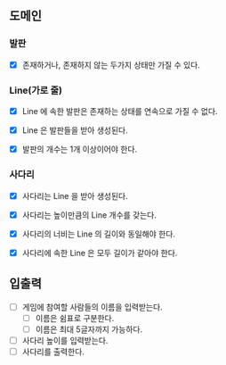 ## 도메인

### 발판
- [x] 존재하거나, 존재하지 않는 두가지 상태만 가질 수 있다.


### Line(가로 줄)
- [x] Line 에 속한 발판은 존재하는 상태를 연속으로 가질 수 없다.
- [X] Line 은 발판들을 받아 생성된다.
- [x] 발판의 개수는 1개 이상이어야 한다.


### 사다리
- [x] 사다리는 Line 을 받아 생성된다.
- [x] 사다리는 높이만큼의 Line 개수를 갖는다.
- [x] 사다리의 너비는 Line 의 길이와 동일해야 한다.
- [x] 사다리에 속한 Line 은 모두 길이가 같아야 한다.


## 입출력
- [ ] 게임에 참여할 사람들의 이름을 입력받는다.
  - [ ] 이름은 쉼표로 구분한다.
  - [ ] 이름은 최대 5글자까지 가능하다.
- [ ] 사다리 높이를 입력받는다.
- [ ] 사다리를 출력한다.
